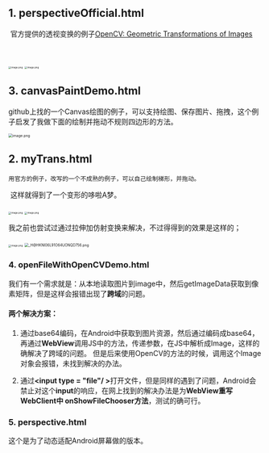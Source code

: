 ## 1. perspectiveOfficial.html

​	官方提供的透视变换的例子[OpenCV: Geometric Transformations of Images](https://docs.opencv.org/3.4/dd/d52/tutorial_js_geometric_transformations.html)

​     

<img src="https://s2.loli.net/2022/05/07/znxiOrQS74jKfto.png" alt="image.png" style="zoom: 33%;" />

<img src="https://s2.loli.net/2022/05/07/oXG8TzSKYwUsJVc.png" alt="image.png" style="zoom: 33%;" />



## 3. canvasPaintDemo.html

​	github上找的一个Canvas绘图的例子，可以支持绘图、保存图片、拖拽，这个例子启发了我做下面的绘制并拖动不规则四边形的方法。

<img src="https://s2.loli.net/2022/05/07/Pqf6sZVuU5KrIan.png" alt="image.png" style="zoom: 50%;" />

## 2. myTrans.html

  	用官方的例子，改写的一个不成熟的例子，可以自己绘制梯形，并拖动。

​     这样就得到了一个变形的哆啦A梦。

<img src="https://s2.loli.net/2022/05/07/EjFZa7PlBkfdexY.png" alt="image.png" style="zoom: 33%;" />

<img src="https://s2.loli.net/2022/05/07/YjfSQw64Il5aqvy.png" alt="image.png" style="zoom:33%;" />



​	我之前也尝试过通过拉伸加仿射变换来解决，不过得得到的效果是这样的；

<img src="https://s2.loli.net/2022/05/07/tFaAMrDpfJumCPQ.png" alt="image.png" style="zoom: 33%;" />

<img src="https://s2.loli.net/2022/05/07/fCKenkgzIY1EQU7.png" alt="_H@HKNI06L91O64UONQD756.png" style="zoom: 50%;" />

### 4. openFileWithOpenCVDemo.html

​	我们有一个需求就是：从本地读取图片到image中，然后getImageData获取到像素矩阵，但是这样会报错出现了<b>跨域</b>的问题。

####    两个解决方案：

   1. 通过base64编码，在Android中获取到图片资源，然后通过编码成base64，再通过<b>WebView</b>调用JS中的方法，传递参数，在JS中解析成Image，这样的确解决了跨域的问题。
      但是后来使用OpenCV的方法的时候，调用这个Image对象会报错，未找到解决的办法。
      
   2. 通过<b><input type = "file"/ ></b>打开文件，但是同样的遇到了问题，Android会禁止对这个<b>input</b>的响应，在网上找到的解决办法是为<b>WebView重写WebClient中 
  onShowFileChooser方法</b>，测试的确可行。
   
### 5. perspective.html

这个是为了动态适配Android屏幕做的版本。











